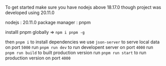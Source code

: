 To get started
make sure you have nodejs above 18.17.0
though project was developed using 20.11.0

nodejs : 20.11.0
package manager : pnpm 

installl pnpm globally => `npm i pnpm -g`

then `pnpm i` to install dependencies
we use `json-server` to serve local data on port `5000`
run `pnpm run dev` to run developent server on port `4000`
run `pnpm run build` to built production version
run `pnpm run start` to run production version on port `4000`